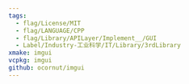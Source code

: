 ```yaml
---
tags:
  - flag/License/MIT
  - flag/LANGUAGE/CPP
  - flag/Library/APILayer/Implement__/GUI
  - Label/Industry-工业科学/IT/Library/3rdLibrary
xmake: imgui
vcpkg: imgui
github: ocornut/imgui
---
```


